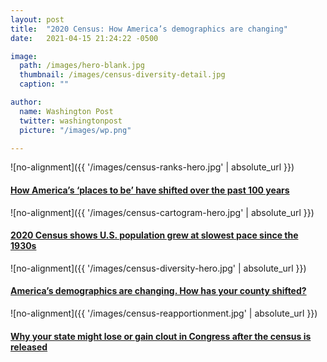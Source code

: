 ```yaml
---
layout: post
title:  "2020 Census: How America’s demographics are changing"
date:   2021-04-15 21:24:22 -0500

image:
  path: /images/hero-blank.jpg
  thumbnail: /images/census-diversity-detail.jpg
  caption: ""

author:
  name: Washington Post
  twitter: washingtonpost
  picture: "/images/wp.png"

---
```


![no-alignment]({{ '/images/census-ranks-hero.jpg' | absolute_url }})

#### [How America’s ‘places to be’ have shifted over the past 100 years][ranks-link]


![no-alignment]({{ '/images/census-cartogram-hero.jpg' | absolute_url }})

#### [2020 Census shows U.S. population grew at slowest pace since the 1930s][slow-growth-link]


![no-alignment]({{ '/images/census-diversity-hero.jpg' | absolute_url }})

#### [America’s demographics are changing. How has your county shifted?][demographics-link]


![no-alignment]({{ '/images/census-reapportionment.jpg' | absolute_url }})

#### [Why your state might lose or gain clout in Congress after the census is released][apportionment-link]


[ranks-link]: https://www.washingtonpost.com/nation/interactive/2021/census-population-changes/
[slow-growth-link]: https://www.washingtonpost.com/dc-md-va/interactive/2021/2020-census-us-population-results/
[demographics-link]: https://www.washingtonpost.com/nation/interactive/2021/census-maps-race-population-demographics/
[apportionment-link]: https://www.washingtonpost.com/politics/interactive/2021/how-apportionment-works/
